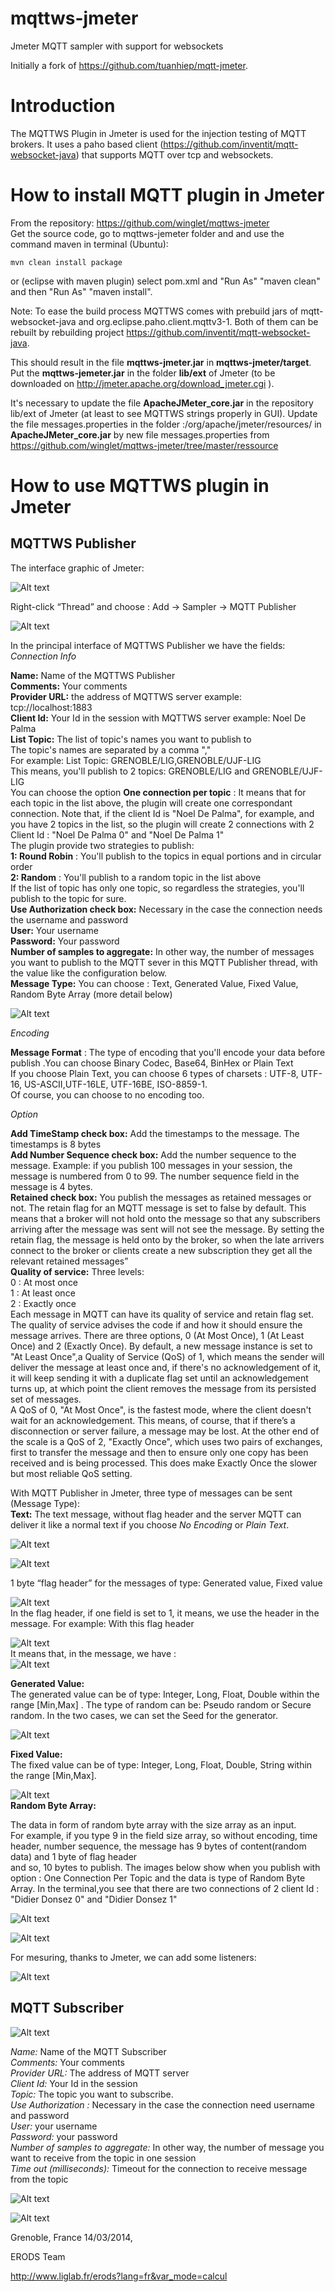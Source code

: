 mqttws-jmeter
===========

Jmeter MQTT sampler with support for websockets 

Initially a fork of https://github.com/tuanhiep/mqtt-jmeter.



# Introduction

The MQTTWS Plugin in Jmeter is used for the injection testing of MQTT brokers. 
It uses a paho based client (https://github.com/inventit/mqtt-websocket-java) 
that supports MQTT over tcp and websockets.


# How to install MQTT plugin in Jmeter

From the repository: https://github.com/winglet/mqttws-jmeter  
Get the source code, go to mqttws-jemeter folder and and use the command maven in terminal (Ubuntu):

	mvn clean install package
or (eclipse with maven plugin) select pom.xml and "Run As" "maven clean" and then "Run As" "maven install".

Note: To ease the build process MQTTWS comes with prebuild jars of mqtt-websocket-java and org.eclipse.paho.client.mqttv3-1. Both of them can be rebuilt by rebuilding project https://github.com/inventit/mqtt-websocket-java. 

This should result in the file **mqttws-jmeter.jar** in **mqttws-jmeter/target**.  
Put the **mqttws-jemeter.jar** in the folder **lib/ext** of Jmeter
(to be downloaded on http://jmeter.apache.org/download_jmeter.cgi ).

It's necessary to update the file **ApacheJMeter_core.jar** in the repository lib/ext of Jmeter (at least to see MQTTWS strings properly in GUI).
Update the file messages.properties in the folder :/org/apache/jmeter/resources/
in **ApacheJMeter_core.jar** by new file messages.properties from
https://github.com/winglet/mqttws-jmeter/tree/master/ressource

#  How to use MQTTWS plugin in Jmeter

##  MQTTWS Publisher

The interface graphic of Jmeter:

![Alt text](images/Main_Interface_Jmeter.png)

Right-click “Thread” and choose : Add → Sampler → MQTT Publisher

![Alt text](images/MQTT_Publisher.png)

In the principal interface of MQTTWS Publisher we have the fields:  
*Connection Info*  

**Name:** Name of the MQTTWS Publisher  
**Comments:** Your comments  
**Provider URL:** the address of MQTTWS server example: tcp://localhost:1883  
**Client Id:** Your Id in the session with MQTTWS server example: Noel De Palma  
**List Topic:** The list of topic's names you want to publish to  
The topic's names are separated by a comma ","  
For example: List Topic: GRENOBLE/LIG,GRENOBLE/UJF-LIG  
This means, you'll publish to 2 topics: GRENOBLE/LIG and GRENOBLE/UJF-LIG  
You can choose the option **One connection per topic** : It means that for each topic in the list above, the plugin will create one correspondant
 connection. Note that, if the client Id is "Noel De Palma", for example, and you have 2 topics in the list, so the plugin will create 2 connections with 2 Client 
Id : "Noel De Palma 0" and "Noel De Palma 1"  
The plugin provide two strategies to publish:  
 **1: Round Robin** : You'll publish to the topics in equal portions and in circular order  
 **2: Random** : You'll publish to a random topic in the list above  
If the list of topic has only one topic, so regardless the strategies, you'll publish to the topic for sure.  
 **Use Authorization check box:** Necessary in the case the connection needs the username and
password  
**User:** Your username  
**Password:** Your password  
**Number of samples to aggregate:** In other way, the number of messages you want to publish to
the MQTT sever in this MQTT Publisher thread, with the value like the configuration below.  
**Message Type:** You can choose : Text, Generated Value, Fixed Value, Random Byte Array (more detail below)  

![Alt text](images/Publisher_Text.png)  

*Encoding*  
 
**Message Format** : The type of encoding that you'll encode your data before publish .You can choose Binary Codec, Base64, BinHex or Plain Text  
If you choose Plain Text, you can choose 6 types of charsets : UTF-8, UTF-16, US-ASCII,UTF-16LE, UTF-16BE, ISO-8859-1.  
Of course, you can choose to no encoding too.  
  
*Option*  

**Add TimeStamp check box:** Add the timestamps to the message. The timestamps is 8 bytes  
**Add Number Sequence check box:** Add the number sequence to the message. Example: if you
publish 100 messages in your session, the message is numbered from 0 to 99. The number sequence 
field in the message is 4 bytes.  
**Retained check box:** You publish the messages as retained messages or not. The retain flag for an
MQTT message is set to false by default. This means that a broker will not hold onto the message 
so that any subscribers arriving after the message was sent will not see the message. By setting 
the retain flag, the message is held onto by the broker, so when the late arrivers connect to the 
broker or clients create a new subscription they get all the relevant retained messages”  
**Quality of service:** Three levels:  
0 : At most once  
1 : At least once  
2 : Exactly once  
Each message in MQTT can have its quality of service and retain flag set. The quality of service
advises the code if and how it should ensure the message arrives. There are three options, 0 (At Most Once),
1 (At Least Once) and 2 (Exactly Once). By default, a new message instance is set to "At Least Once",a Quality 
of Service (QoS) of 1, which means the sender will deliver the message at least once and, if there's no acknowledgement
 of it, it will keep sending it with a duplicate flag set until an acknowledgement turns up, at which point the
client removes the message from its persisted set of messages.  
A QoS of 0, "At Most Once", is the fastest mode, where the client doesn't wait for an
acknowledgement. This means, of course, that if there’s a disconnection or server failure, a message
may be lost. At the other end of the scale is a QoS of 2, "Exactly Once", which uses two pairs of
exchanges, first to transfer the message and then to ensure only one copy has been received and is
being processed. This does make Exactly Once the slower but most reliable QoS setting.

With MQTT Publisher in Jmeter, three type of messages can be sent (Message Type):  
**Text:** The text message, without flag header and the server MQTT can deliver it like a normal
text if you choose *No Encoding* or *Plain Text*.  

![Alt text](images/Publisher_Text.png)  
 
![Alt text](images/Receive.png)  

1 byte “flag header” for the messages of type: Generated value, Fixed value  

![Alt text](images/Flag_Header.png)  
In the flag header, if one field is set to 1, it means, we use the header in the message.
For example: With this flag header  

![Alt text](images/Flag_Header_Example.png)  
It means that, in the message, we have :  
![Alt text](images/Message.png)  

**Generated Value:**  
The generated value can be of type: Integer, Long, Float, Double within the range [Min,Max] .
The type of random can be: Pseudo random or Secure random. In the two cases, we can set the Seed
for the generator.  

![Alt text](images/Publisher_generated_value.png)  
  
**Fixed Value:**  
The fixed value can be of type: Integer, Long, Float, Double, String within the range [Min,Max].  
  
![Alt text](images/Publisher_fixed_value.png)  
**Random Byte Array:**  

The data in form of random byte array with the size array as an input.  
For example, if you type 9 in the field size array, so without encoding, time header, number sequence, the message has 9 bytes of content(random data) and 1 byte of flag header  
and so, 10 bytes to publish.
The images below show when you publish with option : One Connection Per Topic and the data is type of Random Byte Array.
In the terminal,you see that there are two connections of 2 client Id : "Didier Donsez 0" and "Didier Donsez 1" 
     
![Alt text](images/One_connection_per_topic.png)  

![Alt text](images/Random_Byte_Array.png)  


For mesuring, thanks to Jmeter, we can add some listeners:  
  
![Alt text](images/Publisher_result.png)  

## MQTT Subscriber  
 
 
![Alt text](images/MQTT_Subscriber.png)  
 
 
 
*Name:* Name of the MQTT Subscriber  
*Comments:* Your comments  
*Provider URL:* The address of MQTT server  
*Client Id:* Your Id in the session  
*Topic:* The topic you want to subscribe.  
*Use Authorization :* Necessary in the case the connection need username and password  
*User:* your username  
*Password:* your password  
*Number of samples to aggregate:* In other way, the number of message you want to receive from
the topic in one session  
*Time out (milliseconds):* Timeout for the connection to receive message from the topic  

![Alt text](images/Subscriber_result.png)  
 
 
![Alt text](images/Publisher_Subscriber.png)  
  
  
  
  Grenoble, France 14/03/2014,
  
  ERODS Team
  
  http://www.liglab.fr/erods?lang=fr&var_mode=calcul 
  
    
